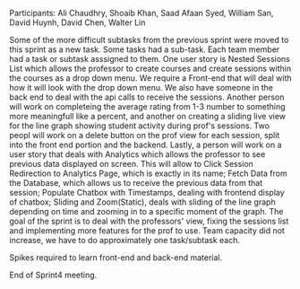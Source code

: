 Participants: Ali Chaudhry, Shoaib Khan, Saad Afaan Syed, William San, David Huynh, David Chen, Walter Lin

Some of the more difficult subtasks from the previous sprint were moved to this sprint as a new task. Some tasks had a sub-task. Each team member had a task or subtask asssigned to them. One user story is Nested Sessions List which allows the professor to create courses and create sessions within the courses as a drop down menu. We require a Front-end that will deal with how it will look with the drop down menu. We also have someone in the back end to deal with the api calls to receive the sessions. Another person will work on completeing the average rating from 1-3 number to something more meaningfull like a percent, and another on creating a sliding live view for the line graph showing student activity during prof's sessions. Two peopl will work on a delete button on the prof view for each session, split into the front end portion and the backend. Lastly, a person will work on a user story that deals with Analytics which allows the professor to see previous data displayed on screen. This will allow to Click Session Redirection to Analytics Page, which is exactly in its name; Fetch Data from the Database, which allows us to receive the previous data from that session; Populate Chatbox with Timestamps, dealing with frontend display of chatbox; Sliding and Zoom(Static), deals with sliding of the line graph depending on time and zooming in to a specific moment of the graph. The goal of the sprint is to deal with the professors' view, fixing the sessions list and implementing more features for the prof to use. Team capacity did not increase, we have to do approximately one task/subtask each.

Spikes required to learn front-end and back-end material.

End of Sprint4 meeting.

